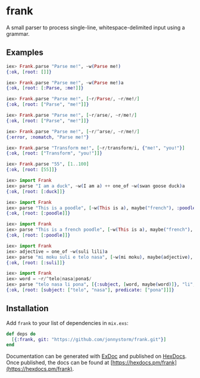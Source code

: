 # frank

A small parser to process single-line, whitespace-delimited input using a
grammar.

## Examples

```elixir
iex> Frank.parse "Parse me!", ~w(Parse me!)
{:ok, [root: []]}

iex> Frank.parse "Parse me!", ~w(Parse me!)a
{:ok, [root: [:Parse, :me!]]}

iex> Frank.parse "Parse me!", [~r/Parse/, ~r/me!/]
{:ok, [root: ["Parse", "me!"]]}

iex> Frank.parse "Parse me!", [~r/arse/, ~r/me!/]
{:ok, [root: ["Parse", "me!"]]}

iex> Frank.parse "Parse me!", [~r/^arse/, ~r/me!/]
{:error, :nomatch, "Parse me!"}

iex> Frank.parse "Transform me!", [~r/transform/i, {"me!", "you!"}]
{:ok, [root: ["Transform", "you!"]]}

iex> Frank.parse "55", [1..100]
{:ok, [root: [55]]}

iex> import Frank
iex> parse "I am a duck", ~w(I am a) ++ one_of ~w(swan goose duck)a
{:ok, [root: [:duck]]}

iex> import Frank
iex> parse "This is a poodle", [~w(This is a), maybe("french"), :poodle]
{:ok, [root: [:poodle]]}

iex> import Frank
iex> parse "This is a french poodle", [~w(This is a), maybe("french"), :poodle]
{:ok, [root: [:poodle]]}

iex> import Frank
iex> adjective = one_of ~w(suli lili)a
iex> parse "mi moku suli e telo nasa", [~w(mi moku), maybe(adjective), ~w(e telo nasa)]
{:ok, [root: [:suli]]}

iex> import Frank
iex> word = ~r/^telo|nasa|pona$/
iex> parse "telo nasa li pona", [{:subject, [word, maybe(word)]}, "li", {:predicate, [word]}]
{:ok, [root: [subject: ["telo", "nasa"], predicate: ["pona"]]]}
```

## Installation

Add `frank` to your list of dependencies in `mix.exs`:

```elixir
def deps do
  [{:frank, git: "https://github.com/jonnystorm/frank.git"}]
end
```

Documentation can be generated with [ExDoc](https://github.com/elixir-lang/ex_doc)
and published on [HexDocs](https://hexdocs.pm). Once published, the docs can
be found at [https://hexdocs.pm/frank](https://hexdocs.pm/frank).

